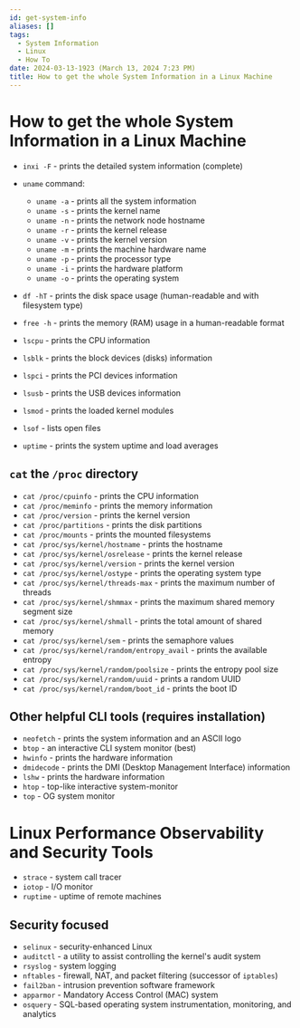 ```yaml
---
id: get-system-info
aliases: []
tags:
  - System Information
  - Linux
  - How To
date: 2024-03-13-1923 (March 13, 2024 7:23 PM)
title: How to get the whole System Information in a Linux Machine
---
```


# How to get the whole System Information in a Linux Machine
- `inxi -F` - prints the detailed system information (complete)

- `uname` command:
  - `uname -a` - prints all the system information
  - `uname -s` - prints the kernel name
  - `uname -n` - prints the network node hostname
  - `uname -r` - prints the kernel release
  - `uname -v` - prints the kernel version
  - `uname -m` - prints the machine hardware name
  - `uname -p` - prints the processor type
  - `uname -i` - prints the hardware platform
  - `uname -o` - prints the operating system
- `df -hT` - prints the disk space usage (human-readable and with filesystem type)
- `free -h` - prints the memory (RAM) usage in a human-readable format
- `lscpu` - prints the CPU information
- `lsblk` - prints the block devices (disks) information
- `lspci` - prints the PCI devices information
- `lsusb` - prints the USB devices information
- `lsmod` - prints the loaded kernel modules
- `lsof` - lists open files
- `uptime` - prints the system uptime and load averages

## `cat` the `/proc` directory
- `cat /proc/cpuinfo` - prints the CPU information
- `cat /proc/meminfo` - prints the memory information
- `cat /proc/version` - prints the kernel version
- `cat /proc/partitions` - prints the disk partitions
- `cat /proc/mounts` - prints the mounted filesystems
- `cat /proc/sys/kernel/hostname` - prints the hostname
- `cat /proc/sys/kernel/osrelease` - prints the kernel release
- `cat /proc/sys/kernel/version` - prints the kernel version
- `cat /proc/sys/kernel/ostype` - prints the operating system type
- `cat /proc/sys/kernel/threads-max` - prints the maximum number of threads
- `cat /proc/sys/kernel/shmmax` - prints the maximum shared memory segment size
- `cat /proc/sys/kernel/shmall` - prints the total amount of shared memory
- `cat /proc/sys/kernel/sem` - prints the semaphore values
- `cat /proc/sys/kernel/random/entropy_avail` - prints the available entropy
- `cat /proc/sys/kernel/random/poolsize` - prints the entropy pool size
- `cat /proc/sys/kernel/random/uuid` - prints a random UUID
- `cat /proc/sys/kernel/random/boot_id` - prints the boot ID

## Other helpful CLI tools (requires installation)
- `neofetch` - prints the system information and an ASCII logo
- `btop` - an interactive CLI system monitor (best)
- `hwinfo` - prints the hardware information
- `dmidecode` - prints the DMI (Desktop Management Interface) information
- `lshw` - prints the hardware information
- `htop` - top-like interactive system-monitor
- `top` - OG system monitor

# Linux Performance Observability and Security Tools
- `strace` - system call tracer
- `iotop` - I/O monitor
- `ruptime` - uptime of remote machines

## Security focused
- `selinux` - security-enhanced Linux
- `auditctl` - a utility to assist controlling the kernel's audit system
- `rsyslog` - system logging
- `nftables` - firewall, NAT, and packet filtering (successor of `iptables`)
- `fail2ban` - intrusion prevention software framework
- `apparmor` - Mandatory Access Control (MAC) system
- `osquery` - SQL-based operating system instrumentation, monitoring, and analytics
